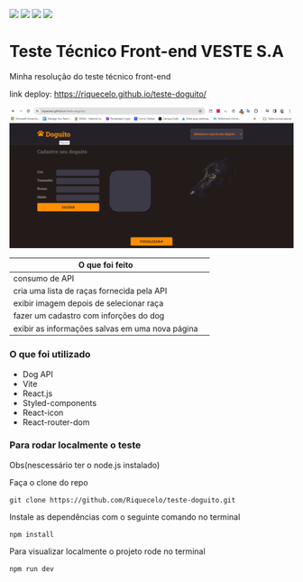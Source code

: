 ![](https://img.shields.io/github/license/Riquecelo/teste-doguito) ![](https://img.shields.io/github/last-commit/Riquecelo/teste-doguito) ![](https://img.shields.io/github/repo-size/Riquecelo/teste-doguito) ![](https://img.shields.io/github/languages/top/Riquecelo/teste-doguito)

# Teste Técnico Front-end VESTE S.A


Minha resolução do teste técnico front-end

link deploy: https://riquecelo.github.io/teste-doguito/
 

 ![](https://github.com/Riquecelo/teste-doguito/blob/main/src/assets/doguito.gif)

|O que foi feito||
|--|--|
|consumo de API||
|cria uma lista de raças fornecida pela API||
|exibir imagem depois de selecionar raça||
|fazer um cadastro com inforções do dog||
|exibir as informações salvas em uma nova página||

### O que foi utilizado
- Dog API
- Vite
- React.js
- Styled-components
- React-icon
- React-router-dom

### Para rodar localmente o teste
Obs(nescessário ter o node.js instalado)

Faça o clone do repo 
```
git clone https://github.com/Riquecelo/teste-doguito.git
```

Instale as dependências com o seguinte comando no terminal
```
npm install
```

Para visualizar localmente o projeto rode no terminal
```
npm run dev
```
